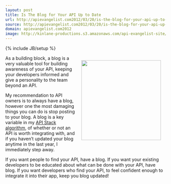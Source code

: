 ```yaml
---
layout: post
title: Is The Blog for Your API Up to Date
url: http://apievangelist.com2012/03/20/is-the-blog-for-your-api-up-to-date/
source: http://apievangelist.com2012/03/20/is-the-blog-for-your-api-up-to-date/
domain: apievangelist.com2012
image: http://kinlane-productions.s3.amazonaws.com/api-evangelist-site/blog/blog_icon.jpg
---
```

{% include JB/setup %}
<p><img style="padding: 15px;" src="http://kinlane-productions.s3.amazonaws.com/api-evangelist/blog_icon.jpg" alt="" width="250" align="right" />As a building block, a blog is a very valuable tool for building awareness of your API, keeping your developers informed and give a personality to the team beyond an API.</p>
<p>My recommendation to API owners is to always have a blog, however one the most damaging things you can do is stop posting to your blog.  A blog is a key variable in my <a title="API Stack Algorithm" href="/2012/03/15/qualifying-for-the-api-stack/">API Stack algorithm</a>, of whether or not an API is worth integrating with, and if you haven&rsquo;t updated your blog anytime in the last year, I immediately step away.</p>
<p>If you want people to find your API, have a blog.  If you want your existing developers to be educated about what can be done with your API, have blog.  If you want developers who find your API, to feel confident enough to integrate it into their app, keep you blog updated!</p>
